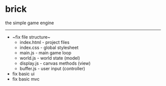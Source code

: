 # brick
the simple game engine

---

- ~fix file structure~
  - index.html - project files
  - index.css - global stylesheet
  - main.js - main game loop
  - world.js - world state (model)
  - display.js - canvas methods (view)
  - buffer.js - user input (controller)
- fix basic ui
- fix basic mvc